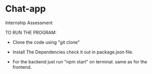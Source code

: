 # Chat-app
Internship Assessment

TO RUN THE PROGRAM:

- Clone the code using "git clone" 

- Install The Dependencies check it out in package.json file.

- For the backend just run "npm start" on terminal. same as for the frontend.